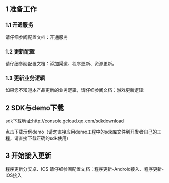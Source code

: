 ## 1 准备工作

### 1.1 开通服务
请仔细参阅配置文档：开通服务

### 1.2 更新配置
请仔细参阅配置文档：添加渠道、程序更新、资源更新。  

### 1.3 更新业务逻辑

如果您不知道本产品更新的业务逻辑，请仔细参阅文档：游戏更新逻辑


## 2 SDK与demo下载

sdk下载地址:http://console.gcloud.qq.com/sdkdownload

点击下载示例demo（请勿直接应用demo工程中的sdk库文件到开发者自己的工程，请直接下载正确的sdk使用）


## 3 开始接入更新

程序更新分安卓、IOS
请仔细参阅配置文档：程序更新-Android接入、程序更新-IOS接入



